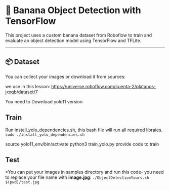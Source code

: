 # 🍌 Banana Object Detection with TensorFlow

This project uses a custom banana dataset from Roboflow to train and evaluate an object detection model using TensorFlow and TFLite.

---

## 📦 Dataset

You can collect your images or download it from sources:

 we use in this lesson: https://universe.roboflow.com/cuenta-2/platanos-jxxqb/dataset/7

You need to Download yolo11 version




##  Train
Run install_yolo_dependencies.sh, this bash file will run all required libraies.
 `sudo ./install_yolo_dependencies.sh`

source yolo11_env/bin/activate 
python3 train_yolo.py provide code to train


## Test


  *You can put your images in samples directory and run this code- you need to replace your file name with **image.jpg**:
    `./ObjectDetectionYours.sh $(pwd)/test.jpg`
